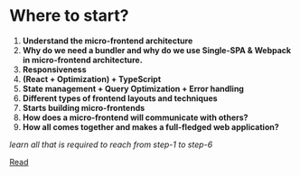 # Where to start?

1. **Understand the micro-frontend architecture**
2. **Why do we need a bundler and why do we use Single-SPA & Webpack in micro-frontend architecture.**
3. **Responsiveness**
4. **(React + Optimization) + TypeScript**
5. **State management + Query Optimization + Error handling**
6. **Different types of frontend layouts and techniques**
7. **Starts building micro-frontends**
8. **How does a micro-frontend will communicate with others?**
9. **How all comes together and makes a full-fledged web application?**

_learn all that is required to reach from step-1 to step-6_

[Read](<./Module-01(Micro-frontend%20Architecture)/Architecture.md>)
